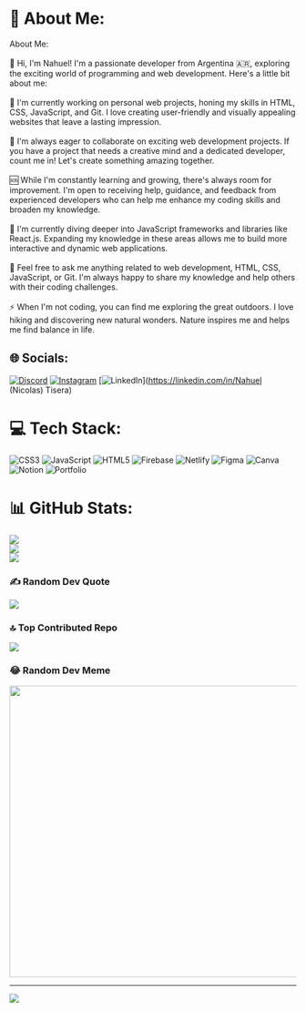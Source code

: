 # 💫 About Me:
About Me:<br><br>👋 Hi, I'm Nahuel! I'm a passionate developer from Argentina 🇦🇷, exploring the exciting world of programming and web development. Here's a little bit about me:<br><br>🚀 I'm currently working on personal web projects, honing my skills in HTML, CSS, JavaScript, and Git. I love creating user-friendly and visually appealing websites that leave a lasting impression.<br><br>🤝 I'm always eager to collaborate on exciting web development projects. If you have a project that needs a creative mind and a dedicated developer, count me in! Let's create something amazing together.<br><br>🆘 While I'm constantly learning and growing, there's always room for improvement. I'm open to receiving help, guidance, and feedback from experienced developers who can help me enhance my coding skills and broaden my knowledge.<br><br>🌱 I'm currently diving deeper into JavaScript frameworks and libraries like React.js. Expanding my knowledge in these areas allows me to build more interactive and dynamic web applications.<br><br>💬 Feel free to ask me anything related to web development, HTML, CSS, JavaScript, or Git. I'm always happy to share my knowledge and help others with their coding challenges.<br><br>⚡ When I'm not coding, you can find me exploring the great outdoors. I love hiking and discovering new natural wonders. Nature inspires me and helps me find balance in life.


## 🌐 Socials:
[![Discord](https://img.shields.io/badge/Discord-%237289DA.svg?logo=discord&logoColor=white)](https://discord.gg/nahuel#4887) [![Instagram](https://img.shields.io/badge/Instagram-%23E4405F.svg?logo=Instagram&logoColor=white)](https://instagram.com/nahuwxrl._) [![LinkedIn](https://img.shields.io/badge/LinkedIn-%230077B5.svg?logo=linkedin&logoColor=white)](https://linkedin.com/in/Nahuel (Nicolas) Tisera) 

# 💻 Tech Stack:
![CSS3](https://img.shields.io/badge/css3-%231572B6.svg?style=for-the-badge&logo=css3&logoColor=white) ![JavaScript](https://img.shields.io/badge/javascript-%23323330.svg?style=for-the-badge&logo=javascript&logoColor=%23F7DF1E) ![HTML5](https://img.shields.io/badge/html5-%23E34F26.svg?style=for-the-badge&logo=html5&logoColor=white) ![Firebase](https://img.shields.io/badge/firebase-%23039BE5.svg?style=for-the-badge&logo=firebase) ![Netlify](https://img.shields.io/badge/netlify-%23000000.svg?style=for-the-badge&logo=netlify&logoColor=#00C7B7) 	![Figma](https://img.shields.io/badge/figma-%23F24E1E.svg?style=for-the-badge&logo=figma&logoColor=white) ![Canva](https://img.shields.io/badge/Canva-%2300C4CC.svg?style=for-the-badge&logo=Canva&logoColor=white) ![Notion](https://img.shields.io/badge/Notion-%23000000.svg?style=for-the-badge&logo=notion&logoColor=white) ![Portfolio](https://img.shields.io/badge/Portfolio-%23000000.svg?style=for-the-badge&logo=firefox&logoColor=#FF7139)
# 📊 GitHub Stats:
![](https://github-readme-stats.vercel.app/api?username=nxhuel&theme=blue-green&hide_border=false&include_all_commits=false&count_private=false)<br/>
![](https://github-readme-streak-stats.herokuapp.com/?user=nxhuel&theme=blue-green&hide_border=false)<br/>
![](https://github-readme-stats.vercel.app/api/top-langs/?username=nxhuel&theme=blue-green&hide_border=false&include_all_commits=false&count_private=false&layout=compact)

### ✍️ Random Dev Quote
![](https://quotes-github-readme.vercel.app/api?type=horizontal&theme=radical)

### 🔝 Top Contributed Repo
![](https://github-contributor-stats.vercel.app/api?username=nxhuel&limit=5&theme=dark&combine_all_yearly_contributions=true)

### 😂 Random Dev Meme
<img src="https://rm.up.railway.app/" width="512px"/>

---
[![](https://visitcount.itsvg.in/api?id=nxhuel&icon=0&color=0)](https://visitcount.itsvg.in)

<!-- Proudly created with GPRM ( https://gprm.itsvg.in ) -->
